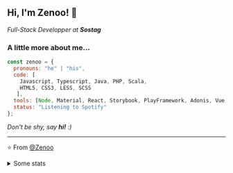 ## Hi, I'm Zenoo! 👋

<p><em>Full-Stack Developper at <strong>Sostag</strong></em></p>



### A little more about me...  

```javascript
const zenoo = {
  pronouns: "he" | "his",
  code: [
    Javascript, Typescript, Java, PHP, Scala,
    HTML5, CSS3, LESS, SCSS
   ],
  tools: [Node, Material, React, Storybook, PlayFramework, Adonis, Vue, AWS],
  status: "Listening to Spotify"
};
```

<em>Don't be shy, say <b>hi!</b> :)</em>

---

⭐️ From [@Zenoo](https://github.com/Zenoo)

<details>
  <summary>Some stats</summary>  
  ![Zenoo's github stats](https://github-readme-stats.vercel.app/api/top-langs/?username=Zenoo&hide=php&layout=compact&theme=dark)  
  ![Zenoo's github stats](https://github-readme-stats.vercel.app/api?username=zenoo&show_icons=true&count_private=true&theme=dark)
</details>
